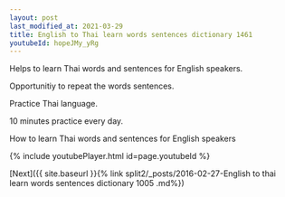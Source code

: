 ```yaml
---
layout: post
last_modified_at: 2021-03-29
title: English to Thai learn words sentences dictionary 1461 
youtubeId: hopeJMy_yRg
---
```

 
 
Helps to learn Thai words and sentences for English speakers.

Opportunitiy to repeat the words sentences. 

Practice Thai language. 
 
10 minutes practice every day. 
 
How to learn Thai words and sentences for English speakers 
 
{% include youtubePlayer.html id=page.youtubeId %}
 
 
[Next]({{ site.baseurl }}{% link  split2/_posts/2016-02-27-English to thai learn words sentences dictionary 1005 .md%})
 
